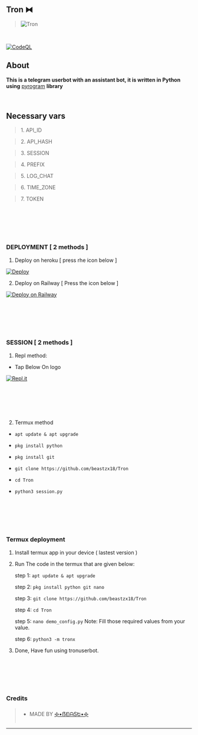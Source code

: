 ## **Tron ⧓**



>![Tron](https://telegra.ph/file/90c8b2c195d14711e1bd6.jpg)

&nbsp;

[![CodeQL](https://github.com/beastzx18/Tron/actions/workflows/codeql-analysis.yml/badge.svg?branch=master)](https://github.com/beastzx18/Tron/actions/workflows/codeql-analysis.yml)

## **About**

**This is a telegram userbot with an assistant bot, it is written in Python using** [pyrogram](https://github.com/pyrogram/pyrogram) **library**

&nbsp;

## **Necessary vars**

><p>1. API_ID</p>

><p>2. API_HASH</p>

><p>3. SESSION</p>

><p>4. PREFIX</p>

><p>5. LOG_CHAT</p>

><p>6. TIME_ZONE</p>

><p>7. TOKEN</p>

&nbsp;
---
&nbsp;

### **DEPLOYMENT [ 2 methods ]**

<p>

1. Deploy on heroku [ press rhe icon below ]

[![Deploy](https://www.herokucdn.com/deploy/button.svg)](https://heroku.com/deploy)

2. Deploy on Railway [ Press the icon below ]

[![Deploy on Railway](https://railway.app/button.svg)](https://railway.app/new/template?template=https%3A%2F%2Fgithub.com%2Frailwayapp%2Fexamples%2Ftree%2Fmaster%2Fexamples%2Fflask)

</p>

&nbsp;
---
&nbsp;

### **SESSION [ 2 methods ]**

<p>

1. Repl method:

*  Tap Below On logo

</p>

[![Repl.it](https://img.shields.io/badge/REPL%20RUN-Run%20Online-blue.svg)](https://replit.com/@beastzx18/Tron-Userbot-Session?v=1)

&nbsp;
---
&nbsp;

<p>

2. Termux method

*  ```apt update & apt upgrade```

*  ```pkg install python```

*  ```pkg install git```

*  ```git clone https://github.com/beastzx18/Tron```

*  ```cd Tron```

*  ```python3 session.py```

</p>

&nbsp; 
---
&nbsp;

### Termux deployment

<p>

1. Install termux app in your device ( lastest version )

2. Run The code in the termux that are given below:

   step 1:  ```apt update & apt upgrade```

   step 2:  ```pkg install python git nano```

   step 3:  ```git clone https://github.com/beastzx18/Tron```

   step 4:  ```cd Tron```

   step 5:  ```nano demo_config.py``` Note: Fill those required values from your value.

   step 6:  ```python3 -m tronx```

3. Done, Have fun using tronuserbot.


</p>

&nbsp;
---
&nbsp;

### **Credits**

>*  MADE BY [࿇•ẞᗴᗩSԵ•࿇](https://t.me/beastzx)
---

